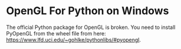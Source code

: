 # OpenGL For Python on Windows
The official Python package for OpenGL is broken. You need to install PyOpenGL from the wheel file from here: 
https://www.lfd.uci.edu/~gohlke/pythonlibs/#pyopengl.